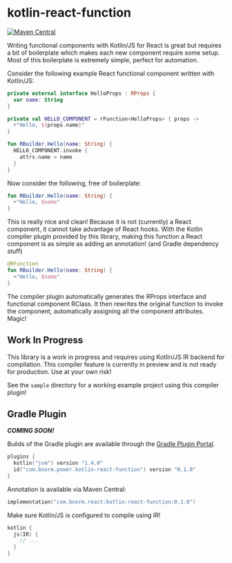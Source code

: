 # kotlin-react-function

[![Maven Central](https://maven-badges.herokuapp.com/maven-central/com.bnorm.react/kotlin-react-function/badge.svg)](https://maven-badges.herokuapp.com/maven-central/com.bnorm.react/kotlin-react-function)

Writing functional components with Kotlin/JS for React is great but requires a
bit of boilerplate which makes each new component require some setup. Most of
this boilerplate is extremely simple, perfect for automation.

Consider the following example React functional component written with
Kotlin/JS:

```kotlin
private external interface HelloProps : RProps {
  var name: String
}

private val HELLO_COMPONENT = rFunction<HelloProps> { props ->
  +"Hello, ${props.name}"
}

fun RBuilder.Hello(name: String) {
  HELLO_COMPONENT.invoke {
    attrs.name = name
  }
}
```

Now consider the following, free of boilerplate:

```kotlin
fun RBuilder.Hello(name: String) {
  +"Hello, $name"
}
```

This is really nice and clean! Because it is not (currently) a React component,
it cannot take advantage of React hooks. With the Kotlin compiler plugin
provided by this library, making this function a React component is as simple as
adding an annotation! (and Gradle dependency stuff)


```kotlin
@RFunction
fun RBuilder.Hello(name: String) {
  +"Hello, $name"
}
```

The compiler plugin automatically generates the RProps interface and functional
component RClass. It then rewrites the original function to invoke the
component, automatically assigning all the component attributes. Magic!

## Work In Progress

This library is a work in progress and requires using Kotlin/JS IR backend for
compilation. This compiler feature is currently in preview and is not ready for
production. Use at your own risk!

See the `sample` directory for a working example project using this compiler
plugin!

## Gradle Plugin

__*COMING SOON!*__

Builds of the Gradle plugin are available through the
[Gradle Plugin Portal][kotlin-react-function-gradle].

```kotlin
plugins {
  kotlin("jvm") version "1.4.0"
  id("com.bnorm.power.kotlin-react-function") version "0.1.0"
}
```

Annotation is available via Maven Central:

```kotlin
implementation("com.bnorm.react:kotlin-react-function:0.1.0")
```

Make sure Kotlin/JS is configured to compile using IR!

```kotlin
kotlin {
  js(IR) {
    // ...
  }
}
```

[kotlin-react-function-gradle]: https://plugins.gradle.org/plugin/com.bnorm.react.kotlin-react-function
